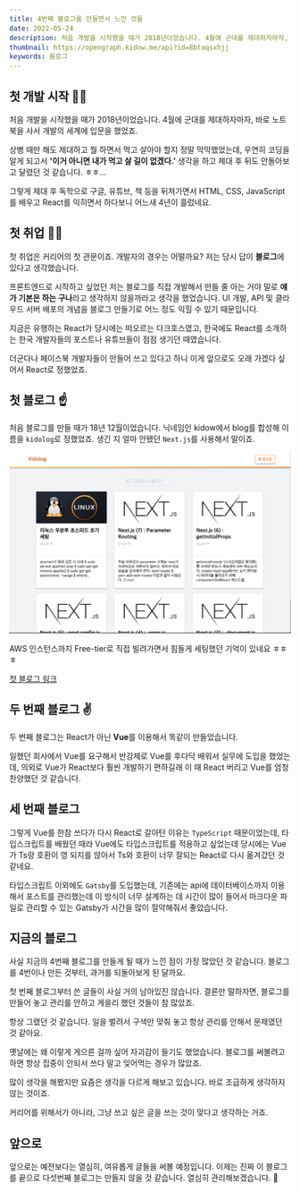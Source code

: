 ```yaml
---
title: 4번째 블로그를 만들면서 느낀 것들
date: 2022-05-24
description: 처음 개발을 시작했을 때가 2018년이었습니다. 4월에 군대를 제대하자마자, 바로 노트북을 사서 개발의 세계에 입문을 했었죠.
thumbnail: https://opengraph.kidow.me/api?id=8btaqsxhjj
keywords: 블로그
---
```


## 첫 개발 시작 👨‍💻

처음 개발을 시작했을 때가 2018년이었습니다. 4월에 군대를 제대하자마자, 바로 노트북을 사서 개발의 세계에 입문을 했었죠.

상병 때만 해도 제대하고 뭘 하면서 먹고 살아야 할지 정말 막막했었는데, 우연히 코딩을 알게 되고서 **'이거 아니면 내가 먹고 살 길이 없겠다.'** 생각을 하고 제대 후 뒤도 안돌아보고 달렸던 것 같습니다. ㅎㅎ...

그렇게 제대 후 독학으로 구글, 유튜브, 책 등을 뒤져가면서 HTML, CSS, JavaScript를 배우고 React를 익히면서 하다보니 어느새 4년이 흘렀네요.

## 첫 취업 👨‍🔧

첫 취업은 커리어의 첫 관문이죠. 개발자의 경우는 어떨까요? 저는 당시 답이 **블로그**에 있다고 생각했습니다.

프론트엔드로 시작하고 싶었던 저는 블로그를 직접 개발해서 만들 줄 아는 거야 말로 **얘가 기본은 하는 구나**라고 생각하지 않을까라고 생각을 했었습니다. UI 개발, API 및 클라우드 서버 배포의 개념을 블로그 만들기로 어느 정도 익힐 수 있기 때문입니다.

지금은 유행하는 React가 당시에는 떠오르는 다크호스였고, 한국에도 React를 소개하는 한국 개발자들의 포스트나 유튜브들이 점점 생기던 때였습니다.

더군다나 페이스북 개발자들이 만들어 쓰고 있다고 하니 이게 앞으로도 오래 가겠다 싶어서 React로 정했었죠.

## 첫 블로그 ☝️

처음 블로그를 만들 때가 18년 12월이었습니다. 닉네임인 kidow에서 blog를 합성해 이름을 `kidolog`로 정했었죠. 생긴 지 얼마 안됐던 `Next.js`를 사용해서 말이죠.

![첫 블로그 만들던 시절](next_kidolog.png)

AWS 인스턴스까지 Free-tier로 직접 빌려가면서 힘들게 세팅했던 기억이 있네요 ㅎㅎㅎ

[첫 블로그 링크](https://github.com/kidow/next-kidolog)

## 두 번째 블로그 ✌️

두 번째 블로그는 React가 아닌 **Vue**를 이용해서 똑같이 만들었습니다.

일했던 회사에서 Vue를 요구해서 반강제로 Vue를 후다닥 배워서 실무에 도입을 했었는데, 의외로 Vue가 React보다 훨씬 개발하기 편하길래 이 때 React 버리고 Vue를 엄청 찬양했던 것 같습니다.

## 세 번째 블로그

그렇게 Vue를 한참 쓰다가 다시 React로 갈아탄 이유는 `TypeScript` 때문이었는데, 타입스크립트를 배웠던 때라 Vue에도 타입스크립트를 적용하고 싶었는데 당시에는 Vue가 Ts랑 호환이 영 되지를 않아서 Ts와 호환이 너무 잘되는 React로 다시 옮겨갔던 것 같네요.

타입스크립트 이외에도 `Gatsby`를 도입했는데, 기존에는 api에 데이터베이스까지 이용해서 포스트를 관리했는데 이 방식이 너무 설계하는 데 시간이 많이 들어서 마크다운 파일로 관리할 수 있는 Gatsby가 시간을 많이 절약해줘서 좋았습니다.

## 지금의 블로그

사실 지금의 4번째 블로그를 만들게 될 때가 느낀 점이 가장 많았던 것 같습니다. 블로그를 4번이나 만든 것부터, 과거를 되돌아보게 된 달까요.

첫 번째 블로그부터 쓴 글들이 사실 거의 남아있진 않습니다. 결론만 말하자면, 블로그를 만들어 놓고 관리를 안하고 게을리 했던 것들이 참 많았죠.

항상 그랬던 것 같습니다. 일을 벌려서 구색만 맞춰 놓고 항상 관리를 안해서 문제였던 것 같아요.

옛날에는 왜 이렇게 게으른 걸까 싶어 자괴감이 들기도 했었습니다. 블로그를 써볼려고 하면 항상 집중이 안되서 쓰다 말고 잊어먹는 경우가 많았죠.

많이 생각을 해봤지만 요즘은 생각을 다르게 해보고 있습니다. 바로 조급하게 생각하지 않는 것이죠.

커리어를 위해서가 아니라, 그냥 쓰고 싶은 글을 쓰는 것이 맞다고 생각하는 거죠.

## 앞으로

앞으로는 예전보다는 열심히, 여유롭게 글들을 써볼 예정입니다. 이제는 진짜 이 블로그를 끝으로 다섯번째 블로그는 만들지 않을 것 같습니다. 열심히 관리해보겠습니다. 🤛
